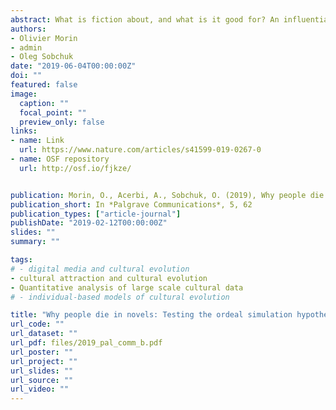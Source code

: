 ```yaml
---
abstract: What is fiction about, and what is it good for? An influential family of theories sees fiction as rooted in adaptive simulation mechanisms. In this view, our propensity to create and enjoy narrative fictions was selected and maintained due to the training that we get from mentally simulating situations relevant to our survival and reproduction. We put forward and test a precise version of this claim, the “ordeal simulation hypothesis”. It states that fictional narrative primarily simulates “ordeals”&#58; situations where a person’s reaction might dramatically improve or decrease her fitness, such as deadly aggressions, or decisions on long-term matrimonial commitments. Experience does not prepare us well for these rare, high-stakes occasions, in contrast with situations that are just as fitness-relevant but more frequent (e.g., exposure to pathogens). We study mortality in fictional and non-fictional texts as a partial test for this view. Based on an analysis of 744 extensive summaries of twentieth century American novels of various genres, we show that the odds of dying (in a given year) are vastly exaggerated in fiction compared to reality, but specifically more exaggerated for homicides as compared to suicides, accidents, war-related, or natural deaths. This evidence supports the ordeal simulation hypothesis but is also compatible with other accounts. For a more specific test, we look for indications that this focus on death, and in particular on death caused by an agent, is specific to narrative fiction as distinct from other verbal productions. In a comparison of 10,810 private letters and personal diary entries written by American women, with a set of 811 novels (also written by American women), we measure the occurrence of words related to natural death or agentive death. Private letters and diaries are as likely, or more likely, to use words relating to natural or agentive death. Novels written for an adult audience contain more words relating to natural deaths than do letters (though not diary entries), but this is not true for agentive death. Violent death, in spite of its clear appeal for fiction, does not necessarily provide a clear demarcation point between fictional and non-fictional content.  
authors:
- Olivier Morin
- admin
- Oleg Sobchuk
date: "2019-06-04T00:00:00Z"
doi: ""
featured: false
image:
  caption: ""
  focal_point: ""
  preview_only: false
links:
- name: Link
  url: https://www.nature.com/articles/s41599-019-0267-0
- name: OSF repository
  url: http://osf.io/fjkze/


publication: Morin, O., Acerbi, A., Sobchuk, O. (2019), Why people die in novels&#58; Testing the ordeal simulation hypothesis, *Palgrave Communications*, 5, 62
publication_short: In *Palgrave Communications*, 5, 62
publication_types: ["article-journal"]
publishDate: "2019-02-12T00:00:00Z"
slides: ""
summary: ""

tags:
# - digital media and cultural evolution
- cultural attraction and cultural evolution 
- Quantitative analysis of large scale cultural data
# - individual-based models of cultural evolution

title: "Why people die in novels: Testing the ordeal simulation hypothesis"
url_code: ""
url_dataset: ""
url_pdf: files/2019_pal_comm_b.pdf
url_poster: ""
url_project: ""
url_slides: ""
url_source: ""
url_video: ""
---
```


<script id="altmetric-embed-js" type="text/javascript"
src='https://d1bxh8uas1mnw7.cloudfront.net/assets/embed.js'></script>

<div data-badge-details="right" data-badge-type="donut" data-doi="10.1057/s41599-019-0267-0" data-hide-no-mentions="true" class="altmetric-embed"></div>

